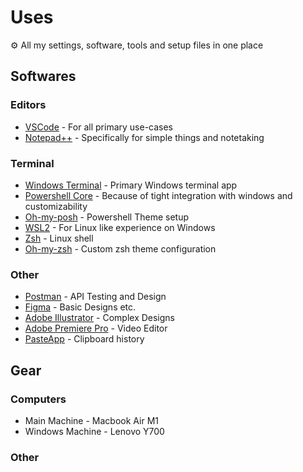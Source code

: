 # Uses

⚙ All my settings, software, tools and setup files in one place

## Softwares

### Editors

- [VSCode](https://code.visualstudio.com/) - For all primary use-cases
- [Notepad++](https://notepad-plus-plus.org/) - Specifically for simple things and notetaking

### Terminal

- [Windows Terminal](https://www.microsoft.com/en-us/p/windows-terminal/9n0dx20hk701?activetab=pivot:overviewtab) - Primary Windows terminal app
- [Powershell Core](https://docs.microsoft.com/en-us/powershell/scripting/install/installing-powershell-core-on-windows?view=powershell-7.1) - Because of tight integration with windows and customizability
- [Oh-my-posh](https://ohmyposh.dev/) - Powershell Theme setup
- [WSL2](https://docs.microsoft.com/en-us/windows/wsl/install-win10) - For Linux like experience on Windows
- [Zsh](https://www.zsh.org/) - Linux shell
- [Oh-my-zsh](https://ohmyz.sh/) - Custom zsh theme configuration

### Other

- [Postman](https://www.postman.com/) - API Testing and Design
- [Figma](https://www.figma.com/) - Basic Designs etc.
- [Adobe Illustrator](https://www.adobe.com/products/illustrator/free-trial-download.html) - Complex Designs
- [Adobe Premiere Pro](https://www.adobe.com/products/premiere.html) - Video Editor
- [PasteApp](https://pasteapp.io/) - Clipboard history

## Gear

### Computers

- Main Machine - Macbook Air M1
- Windows Machine - Lenovo Y700

### Other
